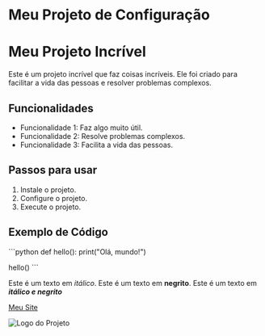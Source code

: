 # Meu Projeto de Configuração
# Meu Projeto Incrível
Este é um projeto incrível que faz coisas incríveis. Ele foi criado para facilitar a vida das pessoas e resolver problemas complexos.

## Funcionalidades

* Funcionalidade 1: Faz algo muito útil.
* Funcionalidade 2: Resolve problemas complexos.
* Funcionalidade 3: Facilita a vida das pessoas.

## Passos para usar

1. Instale o projeto.
2. Configure o projeto.
3. Execute o projeto.

## Exemplo de Código

\`\`\`python
def hello():
print("Olá, mundo!")

hello()
\`\`\`

Este é um texto em *itálico*.
Este é um texto em **negrito**.
Este é um texto em ***itálico e negrito***

[Meu Site](https://www.example.com)

![Logo do Projeto](https://www.example.com/logo.png)
